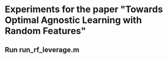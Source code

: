 # Experiments for the paper "Towards Optimal Agnostic Learning with Random Features"
## Run run_rf_leverage.m
